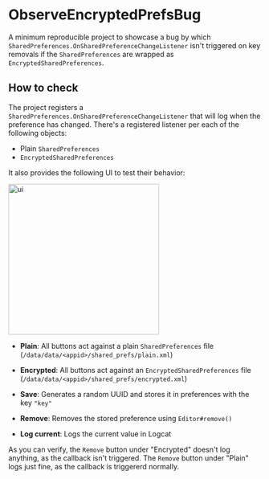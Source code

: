 # ObserveEncryptedPrefsBug
A minimum reproducible project to showcase a bug by which `SharedPreferences.OnSharedPreferenceChangeListener`
isn't triggered on key removals if the `SharedPreferences` are wrapped as `EncryptedSharedPreferences`.

## How to check

The project registers a `SharedPreferences.OnSharedPreferenceChangeListener` that will log when the preference has changed. There's a registered listener per each of the following objects:
* Plain `SharedPreferences`
* `EncryptedSharedPreferences`

It also provides the following UI to test their behavior:

<img src="https://user-images.githubusercontent.com/1465685/157737031-6098947d-a532-48aa-9f3f-587cbea355c8.png" alt="ui" width="300"/>

* **Plain**: All buttons act against a plain `SharedPreferences` file (`/data/data/<appid>/shared_prefs/plain.xml`)
* **Encrypted**: All buttons act against an `EncryptedSharedPreferences` file (`/data/data/<appid>/shared_prefs/encrypted.xml`)


* **Save**: Generates a random UUID and stores it in preferences with the key `"key"`
* **Remove**: Removes the stored preference using `Editor#remove()`
* **Log current**: Logs the current value in Logcat

As you can verify, the `Remove` button under "Encrypted" doesn't log anything, as the callback isn't triggered.
The `Remove` button under "Plain" logs just fine, as the callback is triggererd normally.
